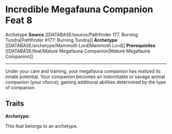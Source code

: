 ﻿---
actions: null
cost: null
element: null
feat: Incredible Megafauna Companion
frequency: null
heighten_level: null
id: '3448'
level: '8'
name: Incredible Megafauna Companion
prerequisite: '[[DATABASE/feat/Mature Megafauna Companion|Mature Megafauna Companion]]'
rarity: Common
requirement: null
rus_type_level: null
school: null
source: '[[DATABASE/source/Pathfinder 177. Burning Tundra|Pathfinder #177: Burning
  Tundra]]'
subcategory: null
trait:
- '[[DATABASE/trait/Archetype|Archetype]]'
trigger: null
type: Feat

---
# Incredible Megafauna Companion <span class="item-type">Feat 8</span>

<span class="item-trait">Archetype</span>
**Source** [[DATABASE/source/Pathfinder 177. Burning Tundra|Pathfinder #177: Burning Tundra]]
**Archetype** [[DATABASE/archetype/Mammoth Lord|Mammoth Lord]]
**Prerequisites** [[DATABASE/feat/Mature Megafauna Companion|Mature Megafauna Companion]]

---
Under your care and training, your megafauna companion has realized its innate potential. Your companion becomes an indomitable or savage animal companion (your choice), gaining additional abilities determined by the type of companion.

## Traits

**Archetype:**

This feat belongs to an archetype.